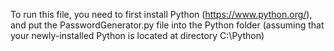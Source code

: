 
To run this file, you need to first install Python (https://www.python.org/),
and put the PasswordGenerator.py file into the Python folder (assuming that your newly-installed Python is located at directory C:\Python)
